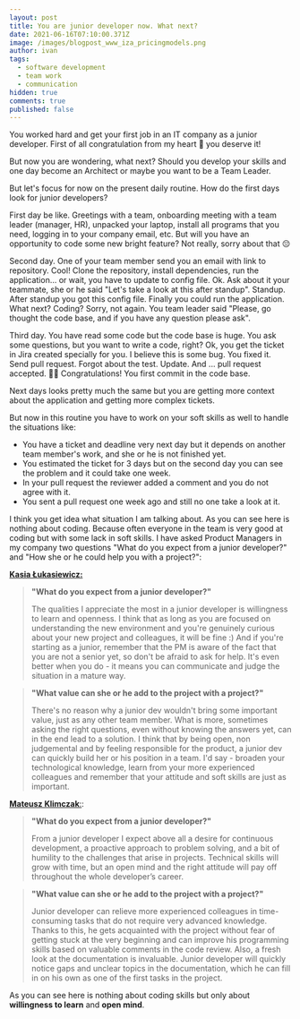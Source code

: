 ```yaml
---
layout: post
title: You are junior developer now. What next?
date: 2021-06-16T07:10:00.371Z
image: /images/blogpost_www_iza_pricingmodels.png
author: ivan
tags:
  - software development
  - team work
  - communication
hidden: true
comments: true
published: false
---
```


You worked hard and get your first job in an IT company as a junior developer. First of all congratulation from my heart 💓 you deserve it!

But now you are wondering, what next? Should you develop your skills and one day become an Architect or maybe you want to be a Team Leader.

But let's focus for now on the present daily routine.
How do the first days look for junior developers?

First day be like. Greetings with a team, onboarding meeting with a team leader (manager, HR), unpacked your laptop, install all programs that you need, logging in to your company email, etc. But will you have an opportunity to code some new bright feature? Not really, sorry about that 😔

Second day. One of your team member send you an email with link to repository. Cool! Clone the repository, install dependencies, run the application... or wait, you have to update to config file. Ok. Ask about it your teammate, she or he said "Let's take a look at this after standup". Standup. After standup you got this config file. Finally you could run the application. What next? Coding? Sorry, not again. You team leader said "Please, go thought the code base, and if you have any question please ask".

Third day. You have read some code but the code base is huge. You ask some questions, but you want to write a code, right? Ok, you get the ticket in Jira created specially for you. I believe this is some bug. You fixed it. Send pull request. Forgot about the test. Update. And ... pull request accepted. 💪🥳 Congratulations! You first commit in the code base.

Next days looks pretty much the same but you are getting more context about the application and getting more complex tickets.

But now in this routine you have to work on your soft skills as well to handle the situations like:

- You have a ticket and deadline very next day but it depends on another team member's work, and she or he is not finished yet.
- You estimated the ticket for 3 days but on the second day you can see the problem and it could take one week.
- In your pull request the reviewer added a comment and you do not agree with it.
- You sent a pull request one week ago and still no one take a look at it.

I think you get idea what situation I am talking about. As you can see here is nothing about coding. Because often everyone in the team is very good at coding but with some lack in soft skills.
I have asked Product Managers in my company two questions "What do you expect from a junior developer?" and "How she or he could help you with a project?":

[**Kasia Łukasiewicz:**](https://www.linkedin.com/in/katarzyna-%C5%82ukasiewicz-b473901aa/)

> **"What do you expect from a junior developer?"**
>
> The qualities I appreciate the most in a junior developer is willingness to learn and openness. I think that as long as you are focused on understanding the new environment and you're genuinely curious about your new project and colleagues, it will be fine :) And if you're starting as a junior, remember that the PM is aware of the fact that you are not a senior yet, so don't be afraid to ask for help. It's even better when you do - it means you can communicate and judge the situation in a mature way.

> **"What value can she or he add to the project with a project?"**
>
> There's no reason why a junior dev wouldn't bring some important value, just as any other team member. What is more, sometimes asking the right questions, even without knowing the answers yet, can in the end lead to a solution. I think that by being open, non judgemental and by feeling responsible for the product, a junior dev can quickly build her or his position in a team. I'd say - broaden your technological knowledge, learn from your more experienced colleagues and remember that your attitude and soft skills are just as important.

[**Mateusz Klimczak**:](https://www.linkedin.com/in/klimczak-mateusz/):

> **"What do you expect from a junior developer?"**
>
> From a junior developer I expect above all a desire for continuous development, a proactive approach to problem solving, and a bit of humility to the challenges that arise in projects. Technical skills will grow with time, but an open mind and the right attitude will pay off throughout the whole developer’s career.

> **"What value can she or he add to the project with a project?"**
>
> Junior developer can relieve more experienced colleagues in time-consuming tasks that do not require very advanced knowledge. Thanks to this, he gets acquainted with the project without fear of getting stuck at the very beginning and can improve his programming skills based on valuable comments in the code review. Also, a fresh look at the documentation is invaluable. Junior developer will quickly notice gaps and unclear topics in the documentation, which he can fill in on his own as one of the first tasks in the project.

As you can see here is nothing about coding skills but only about **willingness to learn** and **open mind**.
